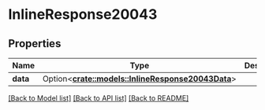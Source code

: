 # InlineResponse20043

## Properties

Name | Type | Description | Notes
------------ | ------------- | ------------- | -------------
**data** | Option<[**crate::models::InlineResponse20043Data**](inline_response_200_43_data.md)> |  | [optional]

[[Back to Model list]](../README.md#documentation-for-models) [[Back to API list]](../README.md#documentation-for-api-endpoints) [[Back to README]](../README.md)


